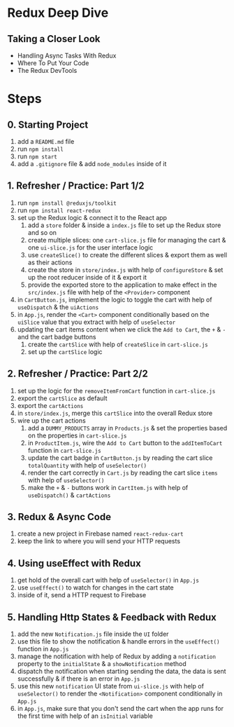 # Redux Deep Dive

## Taking a Closer Look

- Handling Async Tasks With Redux
- Where To Put Your Code
- The Redux DevTools

# Steps

## 0. Starting Project

1. add a `README.md` file
2. run `npm install`
3. run `npm start`
4. add a `.gitignore` file & add `node_modules` inside of it

## 1. Refresher / Practice: Part 1/2

1. run `npm install @reduxjs/toolkit`
2. run `npm install react-redux`
3. set up the Redux logic & connect it to the React app
   1. add a `store` folder & inside a `index.js` file to set up the Redux store and so on
   2. create multiple slices: one `cart-slice.js` file for managing the cart & one `ui-slice.js` for the user interface logic
   3. use `createSlice()` to create the different slices & export them as well as their actions
   4. create the store in `store/index.js` with help of `configureStore` & set up the root reducer inside of it & export it
   5. provide the exported store to the application to make effect in the `src/index.js` file with help of the `<Provider>` component
4. in `CartButton.js`, implement the logic to toggle the cart with help of `useDispatch` & the `uiActions`
5. in `App.js`, render the `<Cart>` component conditionally based on the `uiSlice` value that you extract with help of `useSelector`
6. updating the cart items content when we click the `Add to Cart`, the `+` & `-` and the cart badge buttons
   1. create the `cartSlice` with help of `createSlice` in `cart-slice.js`
   2. set up the `cartSlice` logic

## 2. Refresher / Practice: Part 2/2

1. set up the logic for the `removeItemFromCart` function in `cart-slice.js`
2. export the `cartSlice` as default
3. export the `cartActions`
4. in `store/index.js`, merge this `cartSlice` into the overall Redux store
5. wire up the cart actions
   1. add a `DUMMY_PRODUCTS` array in `Products.js` & set the properties based on the properties in `cart-slice.js`
   2. in `ProductItem.js`, wire the `Add to Cart` button to the `addItemToCart` function in `cart-slice.js`
   3. update the cart badge in `CartButton.js` by reading the cart slice `totalQuantity` with help of `useSelector()`
   4. render the cart correctly in `Cart.js` by reading the cart slice `items` with help of `useSelector()`
   5. make the `+` & `-` buttons work in `CartItem.js` with help of `useDispatch()` & `cartActions`

## 3. Redux & Async Code

1. create a new project in Firebase named `react-redux-cart`
2. keep the link to where you will send your HTTP requests

## 4. Using useEffect with Redux

1. get hold of the overall cart with help of `useSelector()` in `App.js`
2. use `useEffect()` to watch for changes in the cart state
3. inside of it, send a HTTP request to Firebase

## 5. Handling Http States & Feedback with Redux

1. add the new `Notification.js` file inside the `UI` folder
2. use this file to show the notification & handle errors in the `useEffect()` function in `App.js`
3. manage the notification with help of Redux by adding a `notification` property to the `initialState` & a `showNotification` method
4. dispatch the notification when starting sending the data, the data is sent successfully & if there is an error in `App.js`
5. use this new `notification` UI state from `ui-slice.js` with help of `useSelector()` to render the `<Notification>` component conditionally in `App.js`
6. in `App.js`, make sure that you don't send the cart when the app runs for the first time with help of an `isInitial` variable
